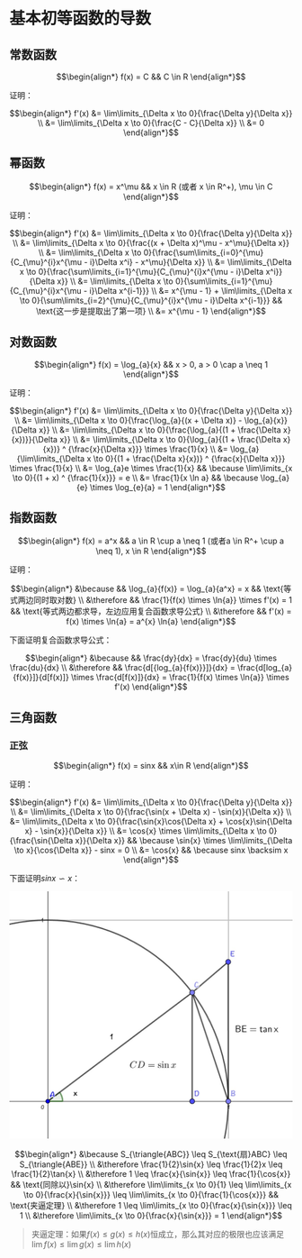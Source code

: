 # 基本初等函数的导数

## 常数函数

$$\begin{align*}
f(x)  = C && C \in R
\end{align*}$$

证明：

$$\begin{align*}
f'(x) &= \lim\limits_{\Delta x \to 0}{\frac{\Delta y}{\Delta x}} \\
&= \lim\limits_{\Delta x \to 0}{\frac{C - C}{\Delta x}} \\
&= 0
\end{align*}$$

## 幂函数

$$\begin{align*}
    f(x) = x^\mu && x \in R (或者 x \in R^+), \mu \in C
\end{align*}$$

证明：

$$\begin{align*}
    f'(x) &= \lim\limits_{\Delta x \to 0}{\frac{\Delta y}{\Delta x}} \\
    &= \lim\limits_{\Delta x \to 0}{\frac{(x + \Delta x)^\mu - x^\mu}{\Delta x}} \\
    &= \lim\limits_{\Delta x \to 0}{\frac{\sum\limits_{i=0}^{\mu}{C_{\mu}^{i}x^{\mu - i}\Delta x^i} - x^\mu}{\Delta x}} \\
    &= \lim\limits_{\Delta x \to 0}{\frac{\sum\limits_{i=1}^{\mu}{C_{\mu}^{i}x^{\mu - i}\Delta x^i}}{\Delta x}} \\
    &= \lim\limits_{\Delta x \to 0}{\sum\limits_{i=1}^{\mu}{C_{\mu}^{i}x^{\mu - i}\Delta x^{i-1}}} \\
    &= x^{\mu - 1} + \lim\limits_{\Delta x \to 0}{\sum\limits_{i=2}^{\mu}{C_{\mu}^{i}x^{\mu - i}\Delta x^{i-1}}} && \text{这一步是提取出了第一项} \\
    &= x^{\mu - 1}
\end{align*}$$

## 对数函数

$$\begin{align*}
    f(x) = \log_{a}{x} && x > 0, a > 0 \cap a \neq 1
\end{align*}$$

证明：

$$\begin{align*}
    f'(x) &= \lim\limits_{\Delta x \to 0}{\frac{\Delta y}{\Delta x}} \\
    &= \lim\limits_{\Delta x \to 0}{\frac{\log_{a}{(x + \Delta x)} - \log_{a}{x}}{\Delta x}} \\
    &= \lim\limits_{\Delta x \to 0}{\frac{\log_{a}{(1 + \frac{\Delta x}{x})}}{\Delta x}} \\
    &= \lim\limits_{\Delta x \to 0}{\log_{a}{(1 + \frac{\Delta x}{x})} ^ {\frac{x}{\Delta x}}} \times \frac{1}{x} \\
    &= \log_{a}{\lim\limits_{\Delta x \to 0}{(1 + \frac{\Delta x}{x})} ^ {\frac{x}{\Delta x}}} \times \frac{1}{x} \\
    &= \log_{a}e \times \frac{1}{x} && \because \lim\limits_{x \to 0}{(1 + x) ^ {\frac{1}{x}}} = e \\
    &= \frac{1}{x \ln a} && \because \log_{a}{e} \times \log_{e}{a} = 1
\end{align*}$$

## 指数函数

$$\begin{align*}
    f(x) = a^x && a \in R \cup a \neq 1 (或者a \in R^+ \cup a \neq 1), x \in R
\end{align*}$$

证明：

$$\begin{align*}
    &\because && \log_{a}{f(x)} = \log_{a}{a^x} = x && \text{等式两边同时取对数} \\
    &\therefore && \frac{1}{f(x) \times \ln{a}} \times f'(x) = 1 && \text{等式两边都求导，左边应用复合函数求导公式} \\
    &\therefore && f'(x) = f(x) \times \ln{a} = a^{x} \ln{a}
\end{align*}$$

下面证明复合函数求导公式：

$$\begin{align*}
    &\because && \frac{dy}{dx} = \frac{dy}{du} \times \frac{du}{dx} \\
    &\therefore && \frac{d[{log_{a}{f(x)}}]}{dx} = \frac{d[log_{a}{f(x)}]}{d[f(x)]} \times \frac{d[f(x)]}{dx} = \frac{1}{f(x) \times \ln{a}} \times f'(x)
\end{align*}$$

## 三角函数

### 正弦

$$\begin{align*}
    f(x) = sinx && x\in R
\end{align*}$$

证明：

$$\begin{align*}
    f'(x) &= \lim\limits_{\Delta x \to 0}{\frac{\Delta y}{\Delta x}} \\
    &= \lim\limits_{\Delta x \to 0}{\frac{\sin(x + \Delta x) - \sin(x)}{\Delta x}} \\
    &= \lim\limits_{\Delta x \to 0}{\frac{\sin{x}\cos{\Delta x} + \cos{x}\sin{\Delta x} - \sin{x}}{\Delta x}} \\
    &= \cos{x} \times \lim\limits_{\Delta x \to 0}{\frac{\sin{\Delta x}}{\Delta x}} && \because \sin{x} \times \lim\limits_{\Delta \to x}{\cos{\Delta x}} - sinx = 0  \\
    &= \cos{x} && \because sinx \backsim x
\end{align*}$$

下面证明$sinx \backsim x$：

![单位圆](imgs/四分之一单位圆.jpg)

$$\begin{align*}
    &\because S_{\triangle{ABC}} \leq S_{\text{扇}ABC} \leq S_{\triangle{ABE}} \\
    &\therefore \frac{1}{2}\sin{x} \leq \frac{1}{2}x \leq \frac{1}{2}\tan{x} \\
    &\therefore 1 \leq \frac{x}{\sin{x}} \leq \frac{1}{\cos{x}} && \text{同除以}\sin{x} \\
    &\therefore \lim\limits_{x \to 0}{1} \leq \lim\limits_{x \to 0}{\frac{x}{\sin{x}}} \leq \lim\limits_{x \to 0}{\frac{1}{\cos{x}}} && \text{夹逼定理} \\
    &\therefore 1 \leq \lim\limits_{x \to 0}{\frac{x}{\sin{x}}} \leq 1 \\
    &\therefore \lim\limits_{x \to 0}{\frac{x}{\sin{x}}} = 1
\end{align*}$$

> 夹逼定理：如果$f(x) \leq g(x) \leq h(x)$恒成立，那么其对应的极限也应该满足$\lim{f(x)} \leq \lim{g(x)} \leq \lim{h(x)}$
